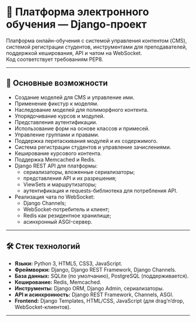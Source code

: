# 🧠 Платформа электронного обучения — Django-проект

Платформа онлайн-обучения с системой управления контентом (CMS), системой регистрации студентов, инструментами для преподавателей, поддержкой кеширования, API и чатом на WebSocket.  
Код соответствует требованиям PEP8.

---

## 🚀 Основные возможности

- Создание моделей для CMS и управление ими.
- Применение фикстур к моделям.
- Наследование моделей для полиморфного контента.
- Упорядочивание курсов и модулей.
- Представления аутентификации.
- Использование форм на основе классов и примесей.
- Управление группами и правами.
- Поддержка перетаскивания модулей и их содержимого.
- Система регистрации студентов и управление зачислениями.
- Кеширование курсового контента.
- Поддержка Memcached и Redis.
- Django REST API для платформы:
  - сериализаторы, вложенные сериализаторы;
  - представления API и их разрешения;
  - ViewSets и маршрутизаторы;
  - аутентификация и requests-библиотека для потребления API.
- Реализация чата по WebSocket:
  - Django Channels;
  - WebSocket-потребитель и клиент;
  - Redis как резидентное хранилище;
  - асинхронный ASGI-сервер.

---

## 🛠 Стек технологий

- **Языки:** Python 3, HTML5, CSS3, JavaScript.
- **Фреймворки:** Django, Django REST Framework, Django Channels.
- **База данных:** SQLite (по умолчанию), PostgreSQL (поддерживается).
- **Кеширование:** Redis, Memcached.
- **Инструменты:** Django ORM, Django Admin, сериализаторы.
- **API и асинхронность:** Django REST Framework, Channels, ASGI.
- **Frontend:** Django Templates, HTML/CSS, JavaScript (для drag’n’drop, WebSocket-клиентов).

---